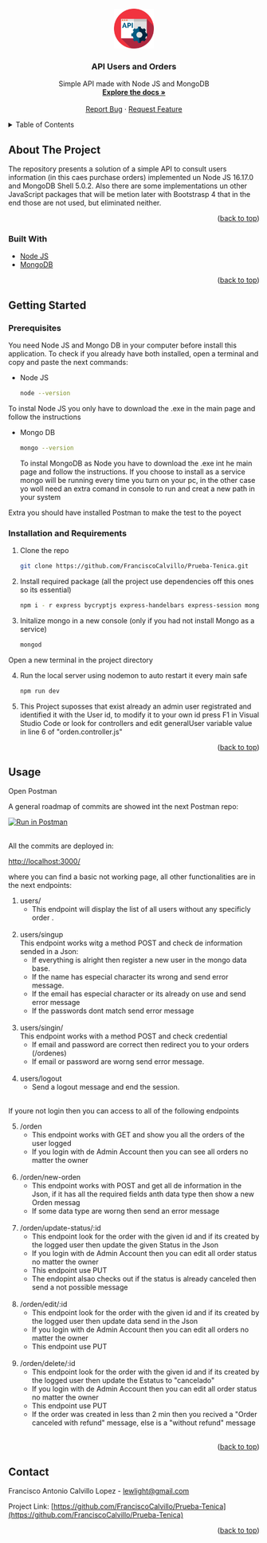 <div id="top"></div>



<!-- PROJECT SHIELDS -->



<!-- PROJECT LOGO -->
<br />
<div align="center">
  <a href="https://github.com/github_username/repo_name">
    <img src="images/logo.png" alt="Logo" width="80" height="80">
  </a>

<h3 align="center">API Users and Orders</h3>

  <p align="center">
    Simple API made with Node JS and MongoDB
    <br />
    <a href="https://github.com/FranciscoCalvillo/Prueba-Tenica"><strong>Explore the docs »</strong></a>
    <br />
    <br />
    <a href="https://github.com/github_username/repo_name/issues">Report Bug</a>
    ·
    <a href="https://github.com/github_username/repo_name/issues">Request Feature</a>
  </p>
</div>



<!-- TABLE OF CONTENTS -->
<details>
  <summary>Table of Contents</summary>
  <ol>
    <li>
      <a href="#about-the-project">About The Project</a>
      <ul>
        <li><a href="#built-with">Built With</a></li>
      </ul>
    </li>
    <li>
      <a href="#getting-started">Getting Started</a>
      <ul>
        <li><a href="#prerequisites">Prerequisites</a></li>
        <li><a href="#installation-and-requirements">Installation and Requirementes</a></li>
      </ul>
    </li>
    <li><a href="#usage">Usage</a></li>
    <li><a href="#contact">Contact</a></li>
  </ol>
</details>



<!-- ABOUT THE PROJECT -->
## About The Project

The repository presents a solution of a simple API to consult users information (in this caes purchase orders) implemented un Node JS 16.17.0 and MongoDB Shell 5.0.2.
Also there are some implementations un other JavaScript packages that will be metion later with Bootstrasp 4 that in the end those are not used, but eliminated neither.

<p align="right">(<a href="#top">back to top</a>)</p>



### Built With

* [Node JS](https://nodejs.org/en/)
* [MongoDB](https://www.mongodb.com/try/download/community)

<p align="right">(<a href="#top">back to top</a>)</p>



<!-- GETTING STARTED -->
## Getting Started

### Prerequisites

You need Node JS and Mongo DB in your computer before install this application. To check if you already have both installed, open a terminal and copy and paste the next commands:

* Node JS
  ```sh
  node --version
  ```
<p> To instal Node JS you only have to download the .exe in the main page and follow the instructions</p>

* Mongo DB
  ```sh
  mongo --version
  ```
  <p> To instal MongoDB as Node you have to download the .exe int he main page and follow the instructions. If you choose to install as a service mongo will be running every time you turn on your pc, in the other case yo woll need an extra comand in console to run and creat a new path in your system</p>
  <p>
Extra you should have installed Postman to make the test to the poyect
  </p>

### Installation and Requirements

1. Clone the repo
   ```sh
   git clone https://github.com/FranciscoCalvillo/Prueba-Tenica.git
   ```
2. Install required package (all the project use dependencies off this ones so its essential)
   ```sh
   npm i - r express bycryptjs express-handelbars express-session mongoose passport passport-local morgan dotenv nodemon
   ```
3. Initalize mongo in a new console (only if you had not install Mongo as a service)
   ```sh
   mongod
   ```

<p> Open a new terminal in the project directory </p>

4. Run the local server using nodemon to auto restart it every main safe
   ```sh
   npm run dev
   ```
5. This Project suposses that exist already an admin user registrated and identified it with the User id, to modify it to your own id press F1 in Visual Studio Code or look for controllers and edit generalUser variable value in line 6 of "orden.controller.js"

<p align="right">(<a href="#top">back to top</a>)</p>


<!-- USAGE EXAMPLES -->
## Usage
Open Postman

A general roadmap of commits are showed int the next Postman repo:

[![Run in Postman](https://run.pstmn.io/button.svg)](https://app.getpostman.com/run-collection/23075707-c2465ef7-5194-4c44-98ea-3fd3db20dff6?action=collection%2Ffork&collection-url=entityId%3D23075707-c2465ef7-5194-4c44-98ea-3fd3db20dff6%26entityType%3Dcollection%26workspaceId%3D4f759117-bfda-43ce-af80-705c05158baa)

<br/>
All the commits are deployed in: 

[http://localhost:3000/](http://localhost:3000/)

where you can find a basic not working page, all other functionalities are in the next endpoints:

 1. users/<br/>
    * This endpoint will display the list of all users without any specificly order .
    <br/>  
 2. users/singup<br/>
    This endpoint works witg a method POST and check de information sended in a Json:<br/>
      * If everything is alright then register a new user in the mongo data base.<br/>
      * If the name has especial character its wrong and send error message.<br/>
      * If the email has especial character or its already on use and send error message<br/>
      * If the passwords dont match send error message <br/>
    <br/>
 3. users/singin/<br/>
    This endpoint works with a method POST and check credential
    * If email and password are correct then redirect you to your orders (/ordenes) <br/>
    * If email or password are worng send error message. <br/>
    <br/>
 4. users/logout<br/>
    * Send a logout message and end the session.
    <br/>
    
If youre not login then you can access to all of the following endpoints <br/>

 5. /orden<br/>
    * This endpoint works with GET and show you all the orders of the user logged <br/>
    * If you login with de Admin Account then you can see all orders no matter the owner <br/>
    <br/>
 6. /orden/new-orden<br/>
    * This endpoint  works with POST and get all de information in the Json, if it has all the required fields anth data type then show a new Orden messag<br/>
    * If some data type are worng then send an error message <br/>
    <br/>
 7. /orden/update-status/:id<br/>
    * This endpoint look for the order with the given id and if its created by the logged user then update the given Status in the Json <br/>
    * If you login with de Admin Account then you can edit all order status no matter the owner <br/>
    * This endpoint use PUT <br/>
    * The endopint alsao checks out if the status is already canceled then send a not possible message <br/>
    </br>
 8. /orden/edit/:id<br/>
    * This endpoint look for the order with the given id and if its created by the logged user then update data send in the Json <br/>
    * If you login with de Admin Account then you can edit all orders no matter the owner <br/>
    * This endpoint use PUT
    </br>
 9. /orden/delete/:id<br/>
    * This endpoint look for the order with the given id and if its created by the logged user then update the Estatus to "cancelado" <br/>
    * If you login with de Admin Account then you can edit all order status no matter the owner <br/>
    * This endpoint use PUT <br/>
    * If the order was created in less than 2 min then you recived a "Order canceled with refund" message, else is a "without refund" message
    </br>

  

<p align="right">(<a href="#top">back to top</a>)</p>



<!-- CONTACT -->
## Contact

Francisco Antonio Calvillo Lopez - lewlight@gmail.com

Project Link: [https://github.com/FranciscoCalvillo/Prueba-Tenica](https://github.com/FranciscoCalvillo/Prueba-Tenica)

<p align="right">(<a href="#top">back to top</a>)</p>




<!-- MARKDOWN LINKS & IMAGES -->
<!-- https://www.markdownguide.org/basic-syntax/#reference-style-links -->
